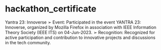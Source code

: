 # hackathon_certificate
Yantra 23: Innoverse ➢ Event: Participated in the event YANTRA 23: Innoverse, organized by Mozilla Firefox in  association with IEEE Information Theory Society (IEEE ITS) on 04-Jun-2023. ➢ Recognition: Recognized for active participation and contribution to innovative  projects and discussions in the tech community.

